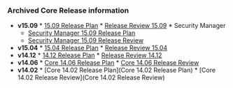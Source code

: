 ### Archived Core Release information

   * **v15.09**
    * [15.09 Release Plan](core/core_15.09_release_plan)
    * [Release Review 15.09](core/core_15.09_release_review)
    * Security Manager
      * [Security Manager 15.09 Release Plan](security_manager_15.09_release_plan)
      * [Security Manager 15.09 Release Review](security_manager_15.09_release_review) 
   * **v15.04**
    * [15.04 Release Plan](core/core_15.04_release_plan)
    * [Release Review 15.04](core/core_15.04_release_review)
   * **v14.12**
    * [14.12 Release Plan](core/core_14.12_release_plan)
    * [Release Review 14.12](core/core_14.12_release_review)
   * **v14.06**
    * [Core 14.06 Release Plan](core/core_14.06_release_plan)
    * [Core 14.06 Release Review](core/core_14.06_release_review)
   * **v14.02**
    * [Core 14.02 Release Plan](Core 14.02 Release Plan)
    * [Core 14.02 Release Review](Core 14.02 Release Review)

